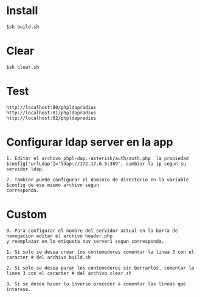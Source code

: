 # Install 
    $sh build.sh
# Clear
    $sh clear.sh

# Test
    http://localhost:80/phpldapradius
    http://localhost:81/phpldapradius
    http://localhost:82/phpldapradius

# Configurar ldap server en la app
    1. Editar el archivo phpl-dap.-asterisk/auth/auth.php  la propiedad $config['urlLdap']='ldap://172.17.0.5:389', cambiar la ip segun su servidor ldap.
    
    2. Tambien puede configurar el dominio de directorio en la variable $config de ese mismo archivo segun
    corresponda.

# Custom
    0. Para configurar el nombre del servidor actual en la barra de navegacion editar el archivo header.php
    y reemplazar en la etiqueta nav server1 segun corresponda.

    1. Si solo se desea crear los contenedores comentar la linea 3 con el caracter # del archivo build.sh

    2. Si solo se desea parar los contenedores sin borrarlos, comentar la linea 3 con el caracter # del archivo clear.sh

    3. Si se desea hacer lo inverso proceder a comentar las lineas que interese.
